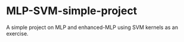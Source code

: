 # MLP-SVM-simple-project
A simple project on MLP and enhanced-MLP using SVM kernels as an exercise. 
